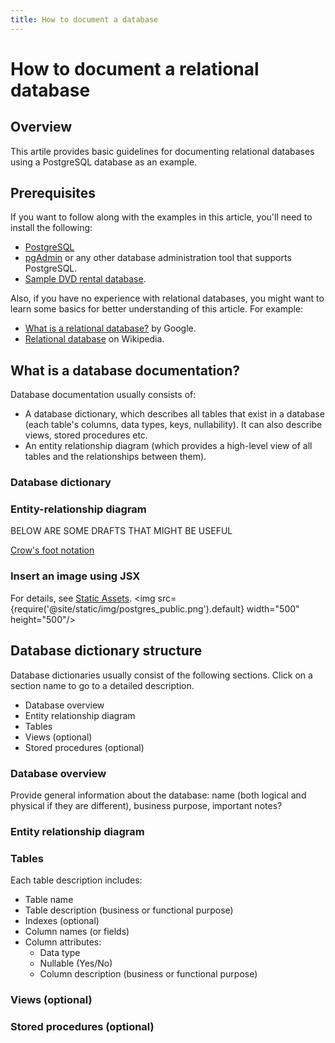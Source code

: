 ```yaml
---
title: How to document a database
---
```

# How to document a relational database

## Overview
This artile provides basic guidelines for documenting relational databases using a PostgreSQL database as an example.

## Prerequisites
If you want to follow along with the examples in this article, you'll need to install the following:
- [PostgreSQL](https://www.postgresql.org/download/)
- [pgAdmin](https://www.pgadmin.org) or any other database administration tool that supports PostgreSQL.
- [Sample DVD rental database](https://www.postgresqltutorial.com/postgresql-getting-started/postgresql-sample-database/).

Also, if you have no experience with relational databases, you might want to learn some basics for better understanding of this article. For example:
- [What is a relational database?](https://cloud.google.com/learn/what-is-a-relational-database) by Google.
- [Relational database](https://en.wikipedia.org/wiki/Relational_database) on Wikipedia.  

## What is a database documentation?
Database documentation usually consists of:
- A database dictionary, which describes all tables that exist in a database (each table's columns, data types, keys, nullability). It can also describe views, stored procedures etc.
- An entity relationship diagram (which provides a high-level view of all tables and the relationships between them).

### Database dictionary


### Entity-relationship diagram


BELOW ARE SOME DRAFTS THAT MIGHT BE USEFUL

[Crow's foot notation](https://en.wikipedia.org/wiki/Entity–relationship_model#Crow's_foot_notation)

### Insert an image using JSX
For details, see [Static Assets](https://docusaurus.io/docs/static-assets).
<img src={require('@site/static/img/postgres_public.png').default} width="500" height="500"/>


## Database dictionary structure
Database dictionaries usually consist of the following sections. Click on a section name to go to a detailed description.
- Database overview
- Entity relationship diagram
- Tables
- Views (optional)
- Stored procedures (optional)

### Database overview
Provide general information about the database: name (both logical and physical if they are different), business purpose, important notes?

### Entity relationship diagram

### Tables
Each table description includes:
- Table name
- Table description (business or functional purpose)
- Indexes (optional)
- Column names (or fields)
- Column attributes:
    - Data type
    - Nullable (Yes/No)
    - Column description (business or functional purpose)

### Views (optional)

### Stored procedures (optional)
